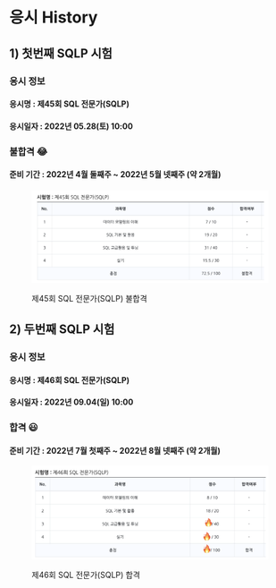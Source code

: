 # 응시 History

## 1) 첫번째 SQLP 시험

### 응시 정보&#x20;

#### 응시명 : 제45회 SQL 전문가(SQLP)

#### 응시일자 : 2022년 05.28(토) 10:00

### 불합격 😂

#### 준비 기간 : 2022년 4월 둘째주 \~ 2022년 5월 넷째주 (약 2개월)&#x20;

<figure><img src="../.gitbook/assets/image (2).png" alt=""><figcaption><p> 제45회 SQL 전문가(SQLP) 불합격</p></figcaption></figure>

## 2) 두번째 SQLP 시험

### 응시 정보&#x20;

#### 응시명 : 제46회 SQL 전문가(SQLP)

#### 응시일자 : 2022년 09.04(일) 10:00

### 합격 😃

#### 준비 기간 : 2022년 7월 첫째주 \~ 2022년 8월 넷째주 (약 2개월)

<figure><img src="../.gitbook/assets/image.png" alt=""><figcaption><p>  제46회 SQL 전문가(SQLP) 합격</p></figcaption></figure>

